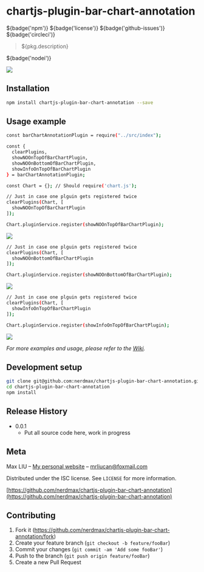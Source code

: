 # chartjs-plugin-bar-chart-annotation

${badge('npm')} ${badge('license')} ${badge('github-issues')} ${badge('circleci')}

> ${pkg.description}

${badge('nodei')}

![](header.png)

## Installation

```sh
npm install chartjs-plugin-bar-chart-annotation --save
```

## Usage example

```sh
const barChartAnnotationPlugin = require("../src/index");

const {
  clearPlugins,
  showNOOnTopOfBarChartPlugin,
  showNOOnBottomOfBarChartPlugin,
  showInfoOnTopOfBarChartPlugin
} = barChartAnnotationPlugin;

const Chart = {}; // Should require('chart.js');
```

```sh
// Just in case one plguin gets registered twice
clearPlugins(Chart, [
  showNOOnTopOfBarChartPlugin
]);

Chart.pluginService.register(showNOOnTopOfBarChartPlugin);
```
![](header.png)

```sh
// Just in case one plguin gets registered twice
clearPlugins(Chart, [
  showNOOnBottomOfBarChartPlugin
]);

Chart.pluginService.register(showNOOnBottomOfBarChartPlugin);
```
![](header.png)

```sh
// Just in case one plguin gets registered twice
clearPlugins(Chart, [
  showInfoOnTopOfBarChartPlugin
]);

Chart.pluginService.register(showInfoOnTopOfBarChartPlugin);
```
![](header.png)

_For more examples and usage, please refer to the [Wiki][wiki]._

## Development setup

```sh
git clone git@github.com:nerdmax/chartjs-plugin-bar-chart-annotation.git
cd chartjs-plugin-bar-chart-annotation
npm install
```

## Release History

<!-- * 0.2.1
    * CHANGE: Update docs (module code remains unchanged)
* 0.2.0
    * CHANGE: Remove `setDefaultXYZ()`
    * ADD: Add `init()`
* 0.1.1
    * FIX: Crash when calling `baz()` (Thanks @GenerousContributorName!)
* 0.1.0
    * The first proper release
    * CHANGE: Rename `foo()` to `bar()` -->
* 0.0.1
    * Put all source code here, work in progress

## Meta

Max LIU – [My personal website](#) – mrliucan@foxmail.com

Distributed under the ISC license. See ``LICENSE`` for more information.

[https://github.com/nerdmax/chartjs-plugin-bar-chart-annotation](https://github.com/nerdmax/chartjs-plugin-bar-chart-annotation)

## Contributing

1. Fork it (<https://github.com/nerdmax/chartjs-plugin-bar-chart-annotation/fork>)
2. Create your feature branch (`git checkout -b feature/fooBar`)
3. Commit your changes (`git commit -am 'Add some fooBar'`)
4. Push to the branch (`git push origin feature/fooBar`)
5. Create a new Pull Request

<!-- Markdown link & img dfn's -->
[npm-image]: https://img.shields.io/npm/v/datadog-metrics.svg?style=flat-square
[npm-url]:https://www.npmjs.com/package/chartjs-plugin-bar-chart-annotation
[npm-downloads]: https://img.shields.io/npm/dm/datadog-metrics.svg?style=flat-square
[travis-image]: https://img.shields.io/travis/dbader/node-datadog-metrics/master.svg?style=flat-square
[travis-url]: https://travis-ci.org/dbader/node-datadog-metrics
[wiki]: https://github.com/nerdmax/chartjs-plugin-bar-chart-annotation/wiki
